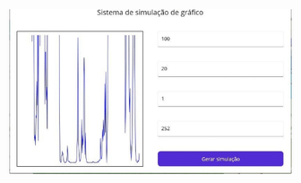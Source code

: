 <img src="ProjectBrownianMotion-master/ProjectBrownianMotion/Img/grafico.jpeg" alt="Gráfico" width="800">
